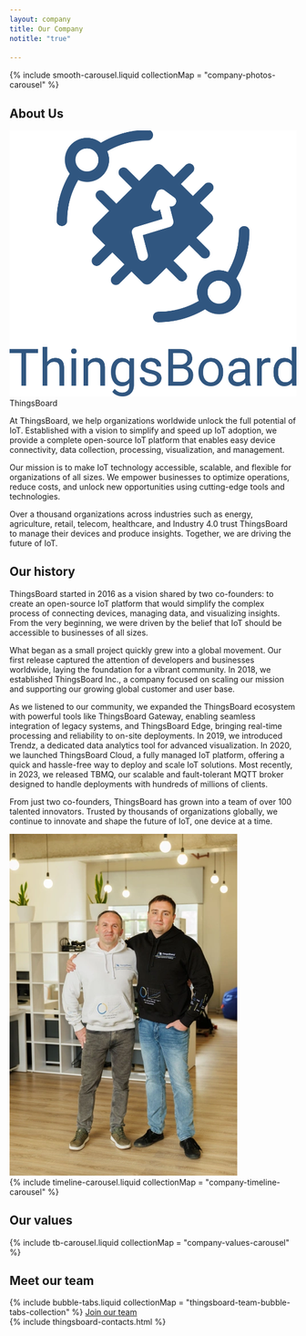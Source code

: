 ```yaml
---
layout: company
title: Our Company
notitle: "true"

---
```


<div class="company-content">
    <div class="company-hero-carousel">
        {% include smooth-carousel.liquid collectionMap = "company-photos-carousel" %}
    </div>
    <div class="company-aboutus">
        <div class="company-aboutus-container">
            <h2 class="company-content-title">About Us</h2>
            <div class="company-wrapper">
                <div class="company-flex-content-default">
                    <div class="company-aboutus-image-block">
                        <img class="company-aboutus-image" src="/images/thingsboard_blue.svg" alt="Thingsboard logo">
                        <span>ThingsBoard</span>
                    </div>
                    <div class="company-text-content-default">
                        <p class="company-text">At ThingsBoard, we help organizations worldwide unlock the full potential of IoT. Established with a vision to simplify and speed up IoT adoption, we provide a complete open-source IoT platform that enables easy device connectivity, data collection, processing, visualization, and management.</p>
                        <p class="company-text">Our mission is to make IoT technology accessible, scalable, and flexible for organizations of all sizes. We empower businesses to optimize operations, reduce costs, and unlock new opportunities using cutting-edge tools and technologies.</p>
                        <p class="company-text">Over a thousand organizations across industries such as energy, agriculture, retail, telecom, healthcare, and Industry 4.0 trust ThingsBoard to manage their devices and produce insights. Together, we are driving the future of IoT.</p>
                    </div>
                </div>
            </div>
        </div>
        <h2 class="company-content-title">Our history</h2>
        <div class="company-history-container">
            <div class="company-wrapper">
                <div class="company-flex-content-default">
                    <div class="company-text-content-default">
                        <p class="company-text">ThingsBoard started in 2016 as a vision shared by two co-founders: to create an open-source IoT platform that would simplify the complex process of connecting devices, managing data, and visualizing insights. From the very beginning, we were driven by the belief that IoT should be accessible to businesses of all sizes.</p>
                        <p class="company-text">What began as a small project quickly grew into a global movement. Our first release captured the attention of developers and businesses worldwide, laying the foundation for a vibrant community. In 2018, we established ThingsBoard Inc., a company focused on scaling our mission and supporting our growing global customer and user base.</p>
                        <p class="company-text">As we listened to our community, we expanded the ThingsBoard ecosystem with powerful tools like ThingsBoard Gateway, enabling seamless integration of legacy systems, and ThingsBoard Edge, bringing real-time processing and reliability to on-site deployments. In 2019, we introduced Trendz, a dedicated data analytics tool for advanced visualization. In 2020, we launched ThingsBoard Cloud, a fully managed IoT platform, offering a quick and hassle-free way to deploy and scale IoT solutions. Most recently, in 2023, we released TBMQ, our scalable and fault-tolerant MQTT broker designed to handle deployments with hundreds of millions of clients.</p>
                        <p class="company-text">From just two co-founders, ThingsBoard has grown into a team of over 100 talented innovators. Trusted by thousands of organizations globally, we continue to innovate and shape the future of IoT, one device at a time.</p> 
                    </div>
                    <img class="company-aboutus-image" src="/images/company-images/history-image.webp" alt="Co-founders of ThingsBoard">
                </div>
            </div>
        </div>
    </div>
    <div class="company-timeline">
        <div class="company-wrapper">
            {% include timeline-carousel.liquid collectionMap = "company-timeline-carousel" %}
        </div>
    </div>
    <div class="company-values">
        <h2 class="company-content-title">Our values</h2>
        <div class="company-values-wrapper">
            {% include tb-carousel.liquid collectionMap = "company-values-carousel" %}
        </div>
    </div>
    <div class="company-team">
        <div class="company-team-wrapper">
            <h2 class="company-content-title">Meet our team</h2>
            {% include bubble-tabs.liquid collectionMap = "thingsboard-team-bubble-tabs-collection" %}
            <a class="join-link" href="/careers/">
                <span>Join our team</span>
                <i class="fas fa-arrow-right"></i>
            </a>
        </div>
    </div>
    {% include thingsboard-contacts.html %}
</div>

<script type="text/javascript">

    function getThresholdValue (property) {
        return Number(getComputedStyle(companyContent).getPropertyValue(property));
    }

    const animatedBlocks = [
        {
            classToSearch: ".company-hero-carousel",
            classToAdd: "company-hero-carousel-animation",
            threshold: getThresholdValue ('--company-hero-carousel-animation'),
            carousel: true
        },
        {
            classToSearch: ".company-aboutus-container",
            classToAdd: "company-aboutus-content-animation",
            threshold: getThresholdValue ('--company-aboutus-content-animation')
        },
        {
            classToSearch: ".company-history-container",
            classToAdd: "company-history-content-animation",
            threshold: getThresholdValue ('--company-history-content-animation')
        },
        {
            classToSearch: ".company-timeline",
            classToAdd: "company-timeline-content-animation",
            threshold: getThresholdValue ('--company-timeline-content-animation'),
            carousel: true
        },
        {
            classToSearch: ".company-values",
            classToAdd: "company-values-content-animation",
            threshold: getThresholdValue ('--company-values-content-animation'),
            carousel: true
        }
    ];

    function searchForAnimation(block) {
        const searchedBlock = document.querySelector(block.classToSearch);

        function showCarouselIfLoaded () {
            const mutationObserver = new MutationObserver((mutationsList, observer) => {
                for (let mutation of mutationsList) {
                    if (mutation.type === 'childList') {
                        const carouselStatus = searchedBlock.querySelector('.owl-loaded');
                        if (carouselStatus) {
                            searchedBlock.classList.add(block.classToAdd);
                            observer.disconnect();
                        }
                    }
                }
            });

            mutationObserver.observe(searchedBlock, {
                childList: true,
                subtree: true
            });

            const carouselStatus = searchedBlock.querySelector('.owl-loaded');

            if (carouselStatus) {
                searchedBlock.classList.add(block.classToAdd);
                mutationObserver.disconnect();
            }
        }

        function showBlockByThreshold () {
            const searchedBlockObserver = new IntersectionObserver(entries => {
                entries.forEach(entry => {
                    if (entry.isIntersecting) {
                        if (block.carousel) {
                            showCarouselIfLoaded();
                        } else {
                            entry.target.classList.add(block.classToAdd);
                        }
                        searchedBlockObserver.unobserve(entry.target);
                    }
                });
            }, {
                threshold: block.threshold
            });

            searchedBlockObserver.observe(searchedBlock);
        }

        showBlockByThreshold();

    }

    window.onload = function() {
        animatedBlocks.forEach(block => {
            searchForAnimation(block);
        });
    };



</script>
